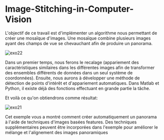 # Image-Stitching-in-Computer-Vision

L'objectif de ce travail est d'implémenter un algorithme nous permettant de créer une mosaïque d'images.
Une mosaïque combine plusieurs images ayant des champs de vue se chevauchant afin de produire un panorama.

![exo22](https://user-images.githubusercontent.com/68650014/195990183-b28a83b9-5d2e-4e60-b31e-2e9cb5244204.PNG)

Dans un premier temps, nous ferons le recalage (appariement des caractéristiques similaires dans les différentes images afin de transformer des ensembles différents de données dans un seul système de coordonnées). Ensuite, nous aurons à développer une méthode de détection de points d'intérêt et d'appariement automatiques.
Dans Matlab et Python, il existe déjà des fonctions effectuant en grande partie la tâche.

Et voilà ce qu'on obtiendrons comme résultat:

![exo21](https://user-images.githubusercontent.com/68650014/195990291-771b9362-c175-464a-ade0-6cb3e959c56d.PNG)

Cet exemple vous a montré comment créer automatiquement un panorama à l'aide de techniques d'images basées features. Des techniques supplémentaires peuvent être incorporées dans l'exemple pour améliorer le mélange et l'alignement des images panoramiques
